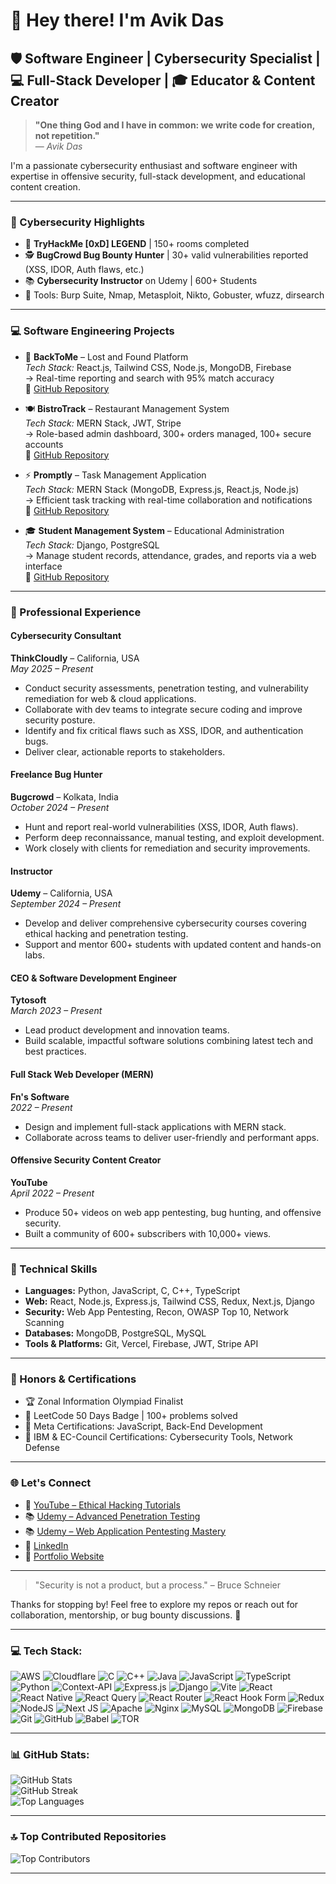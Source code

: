 # 👋 Hey there! I'm Avik Das

## 🛡️ Software Engineer | Cybersecurity Specialist | 💻 Full-Stack Developer | 🎓 Educator & Content Creator

> **"One thing God and I have in common: we write code for creation, not repetition."**  
> — *Avik Das*

I'm a passionate cybersecurity enthusiast and software engineer with expertise in offensive security, full-stack development, and educational content creation.

---

### 🔐 Cybersecurity Highlights

- 🧠 **TryHackMe [0xD] LEGEND** | 150+ rooms completed  
- 🕵️ **BugCrowd Bug Bounty Hunter** | 30+ valid vulnerabilities reported (XSS, IDOR, Auth flaws, etc.)  
- 📚 **Cybersecurity Instructor** on Udemy | 600+ Students  
- 🧪 Tools: Burp Suite, Nmap, Metasploit, Nikto, Gobuster, wfuzz, dirsearch

---

### 💻 Software Engineering Projects

- 🧭 **BackToMe** – Lost and Found Platform  
  *Tech Stack:* React.js, Tailwind CSS, Node.js, MongoDB, Firebase  
  → Real-time reporting and search with 95% match accuracy  
  🔗 [GitHub Repository](https://github.com/DeveloperAvik/BackToMe)

- 🍽️ **BistroTrack** – Restaurant Management System  
  *Tech Stack:* MERN Stack, JWT, Stripe  
  → Role-based admin dashboard, 300+ orders managed, 100+ secure accounts  
  🔗 [GitHub Repository](https://github.com/DeveloperAvik/BistroTrack)

- ⚡ **Promptly** – Task Management Application  
  *Tech Stack:* MERN Stack (MongoDB, Express.js, React.js, Node.js)  
  → Efficient task tracking with real-time collaboration and notifications  
  🔗 [GitHub Repository](https://github.com/DeveloperAvik/Promptly)

- 🎓 **Student Management System** – Educational Administration  
  *Tech Stack:* Django, PostgreSQL  
  → Manage student records, attendance, grades, and reports via a web interface  
  🔗 [GitHub Repository](https://github.com/DeveloperAvik/StudentManagement)

---

### 💼 Professional Experience

#### Cybersecurity Consultant  
**ThinkCloudly** – California, USA  
*May 2025 – Present*  
- Conduct security assessments, penetration testing, and vulnerability remediation for web & cloud applications.  
- Collaborate with dev teams to integrate secure coding and improve security posture.  
- Identify and fix critical flaws such as XSS, IDOR, and authentication bugs.  
- Deliver clear, actionable reports to stakeholders.

#### Freelance Bug Hunter  
**Bugcrowd** – Kolkata, India  
*October 2024 – Present*  
- Hunt and report real-world vulnerabilities (XSS, IDOR, Auth flaws).  
- Perform deep reconnaissance, manual testing, and exploit development.  
- Work closely with clients for remediation and security improvements.

#### Instructor  
**Udemy** – California, USA  
*September 2024 – Present*  
- Develop and deliver comprehensive cybersecurity courses covering ethical hacking and penetration testing.  
- Support and mentor 600+ students with updated content and hands-on labs.

#### CEO & Software Development Engineer  
**Tytosoft**  
*March 2023 – Present*  
- Lead product development and innovation teams.  
- Build scalable, impactful software solutions combining latest tech and best practices.

#### Full Stack Web Developer (MERN)  
**Fn's Software**  
*2022 – Present*  
- Design and implement full-stack applications with MERN stack.  
- Collaborate across teams to deliver user-friendly and performant apps.

#### Offensive Security Content Creator  
**YouTube**  
*April 2022 – Present*  
- Produce 50+ videos on web app pentesting, bug hunting, and offensive security.  
- Built a community of 600+ subscribers with 10,000+ views.

---

### 🔧 Technical Skills

- **Languages:** Python, JavaScript, C, C++, TypeScript  
- **Web:** React, Node.js, Express.js, Tailwind CSS, Redux, Next.js, Django  
- **Security:** Web App Pentesting, Recon, OWASP Top 10, Network Scanning  
- **Databases:** MongoDB, PostgreSQL, MySQL  
- **Tools & Platforms:** Git, Vercel, Firebase, JWT, Stripe API

---

### 🏅 Honors & Certifications

- 🏆 Zonal Information Olympiad Finalist  
- 🥇 LeetCode 50 Days Badge | 100+ problems solved  
- 📜 Meta Certifications: JavaScript, Back-End Development  
- 📘 IBM & EC-Council Certifications: Cybersecurity Tools, Network Defense

---

### 🌐 Let's Connect

- 🎥 [YouTube – Ethical Hacking Tutorials](https://www.youtube.com/@DreadSpecterOfficial)  
- 📚 [Udemy – Advanced Penetration Testing](https://www.udemy.com/course/ethical-hacking-bootcamp-2024/?referralCode=0C7A077FE8CAFE016258)  
- 📚 [Udemy – Web Application Pentesting Mastery](https://www.udemy.com/course/web-application-penetration-testing-mastery/?referralCode=D193D0FE07A90D939919)  
- 🔗 [LinkedIn](https://www.linkedin.com/in/developeravik/)  
- 📂 [Portfolio Website](https://developeravik.xyz/)

---

> "Security is not a product, but a process." – Bruce Schneier

Thanks for stopping by! Feel free to explore my repos or reach out for collaboration, mentorship, or bug bounty discussions. 🚀

---

### 💻 Tech Stack:

![AWS](https://img.shields.io/badge/AWS-%23FF9900.svg?style=for-the-badge&logo=amazon-aws&logoColor=white) 
![Cloudflare](https://img.shields.io/badge/Cloudflare-F38020?style=for-the-badge&logo=Cloudflare&logoColor=white) 
![C](https://img.shields.io/badge/c-%2300599C.svg?style=for-the-badge&logo=c&logoColor=white) 
![C++](https://img.shields.io/badge/c++-%2300599C.svg?style=for-the-badge&logo=c%2B%2B&logoColor=white) 
![Java](https://img.shields.io/badge/java-%23ED8B00.svg?style=for-the-badge&logo=openjdk&logoColor=white) 
![JavaScript](https://img.shields.io/badge/javascript-%23323330.svg?style=for-the-badge&logo=javascript&logoColor=%23F7DF1E) 
![TypeScript](https://img.shields.io/badge/typescript-%23007ACC.svg?style=for-the-badge&logo=typescript&logoColor=white) 
![Python](https://img.shields.io/badge/python-3670A0?style=for-the-badge&logo=python&logoColor=ffdd54) 
![Context-API](https://img.shields.io/badge/Context--Api-000000?style=for-the-badge&logo=react) 
![Express.js](https://img.shields.io/badge/express.js-%23404d59.svg?style=for-the-badge&logo=express&logoColor=%2361DAFB) 
![Django](https://img.shields.io/badge/django-%23092E20.svg?style=for-the-badge&logo=django&logoColor=white) 
![Vite](https://img.shields.io/badge/vite-%23646CFF.svg?style=for-the-badge&logo=vite&logoColor=white) 
![React](https://img.shields.io/badge/react-%2320232a.svg?style=for-the-badge&logo=react&logoColor=%2361DAFB) 
![React Native](https://img.shields.io/badge/react_native-%2320232a.svg?style=for-the-badge&logo=react&logoColor=%2361DAFB) 
![React Query](https://img.shields.io/badge/-React%20Query-FF4154?style=for-the-badge&logo=react%20query&logoColor=white) 
![React Router](https://img.shields.io/badge/React_Router-CA4245?style=for-the-badge&logo=react-router&logoColor=white) 
![React Hook Form](https://img.shields.io/badge/React%20Hook%20Form-%23EC5990.svg?style=for-the-badge&logo=reacthookform&logoColor=white) 
![Redux](https://img.shields.io/badge/redux-%23593d88.svg?style=for-the-badge&logo=redux&logoColor=white) 
![NodeJS](https://img.shields.io/badge/node.js-6DA55F?style=for-the-badge&logo=node.js&logoColor=white) 
![Next JS](https://img.shields.io/badge/Next-black?style=for-the-badge&logo=next.js&logoColor=white) 
![Apache](https://img.shields.io/badge/apache-%23D42029.svg?style=for-the-badge&logo=apache&logoColor=white) 
![Nginx](https://img.shields.io/badge/nginx-%23009639.svg?style=for-the-badge&logo=nginx&logoColor=white) 
![MySQL](https://img.shields.io/badge/mysql-4479A1.svg?style=for-the-badge&logo=mysql&logoColor=white) 
![MongoDB](https://img.shields.io/badge/MongoDB-%234ea94b.svg?style=for-the-badge&logo=mongodb&logoColor=white) 
![Firebase](https://img.shields.io/badge/firebase-a08021?style=for-the-badge&logo=firebase&logoColor=ffcd34) 
![Git](https://img.shields.io/badge/git-%23F05033.svg?style=for-the-badge&logo=git&logoColor=white) 
![GitHub](https://img.shields.io/badge/github-%23121011.svg?style=for-the-badge&logo=github&logoColor=white) 
![Babel](https://img.shields.io/badge/Babel-F9DC3e?style=for-the-badge&logo=babel&logoColor=black) 
![TOR](https://img.shields.io/badge/tor-%237E4798.svg?style=for-the-badge&logo=tor-project&logoColor=white)

---

### 📊 GitHub Stats:

![GitHub Stats](https://github-readme-stats.vercel.app/api?username=DeveloperAvik&theme=react&hide_border=false&include_all_commits=true&count_private=true)  
![GitHub Streak](https://github-readme-streak-stats.herokuapp.com/?user=DeveloperAvik&theme=react&hide_border=false)  
![Top Languages](https://github-readme-stats.vercel.app/api/top-langs/?username=DeveloperAvik&theme=react&hide_border=false&include_all_commits=true&count_private=true&layout=compact)

---

### 🔝 Top Contributed Repositories

![Top Contributors](https://github-contributor-stats.vercel.app/api?username=DeveloperAvik&limit=5&theme=dark&combine_all_yearly_contributions=true)

---

<!-- Proudly created with GPRM ( https://gprm.itsvg.in ) -->
